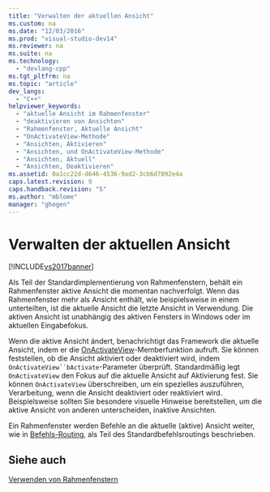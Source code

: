 ```yaml
---
title: "Verwalten der aktuellen Ansicht"
ms.custom: na
ms.date: "12/03/2016"
ms.prod: "visual-studio-dev14"
ms.reviewer: na
ms.suite: na
ms.technology: 
  - "devlang-cpp"
ms.tgt_pltfrm: na
ms.topic: "article"
dev_langs: 
  - "C++"
helpviewer_keywords: 
  - "aktuelle Ansicht im Rahmenfenster"
  - "deaktivieren von Ansichten"
  - "Rahmenfenster, Aktuelle Ansicht"
  - "OnActivateView-Methode"
  - "Ansichten, Aktivieren"
  - "Ansichten, und OnActivateView-Methode"
  - "Ansichten, Aktuell"
  - "Ansichten, Deaktivieren"
ms.assetid: 0a1cc22d-d646-4536-9ad2-3cb6d7092e4a
caps.latest.revision: 9
caps.handback.revision: "5"
ms.author: "mblome"
manager: "ghogen"
---
```

# Verwalten der aktuellen Ansicht
[!INCLUDE[vs2017banner](../assembler/inline/includes/vs2017banner.md)]

Als Teil der Standardimplementierung von Rahmenfenstern, behält ein Rahmenfenster aktive Ansicht die momentan nachverfolgt.  Wenn das Rahmenfenster mehr als Ansicht enthält, wie beispielsweise in einem unterteilten, ist die aktuelle Ansicht die letzte Ansicht in Verwendung.  Die aktiven Ansicht ist unabhängig des aktiven Fensters in Windows oder im aktuellen Eingabefokus.  
  
 Wenn die aktive Ansicht ändert, benachrichtigt das Framework die aktuelle Ansicht, indem er die [OnActivateView](../Topic/CView::OnActivateView.md)\-Memberfunktion aufruft.  Sie können feststellen, ob die Ansicht aktiviert oder deaktiviert wird, indem `OnActivateView``bActivate`\-Parameter überprüft.  Standardmäßig legt `OnActivateView` den Fokus auf die aktuelle Ansicht auf Aktivierung fest.  Sie können `OnActivateView` überschreiben, um ein spezielles auszuführen, Verarbeitung, wenn die Ansicht deaktiviert oder reaktiviert wird.  Beispielsweise sollten Sie besondere visuelle Hinweise bereitstellen, um die aktive Ansicht von anderen unterscheiden, inaktive Ansichten.  
  
 Ein Rahmenfenster werden Befehle an die aktuelle \(aktive\) Ansicht weiter, wie in [Befehls\-Routing](../mfc/command-routing.md), als Teil des Standardbefehlsroutings beschrieben.  
  
## Siehe auch  
 [Verwenden von Rahmenfenstern](../mfc/using-frame-windows.md)